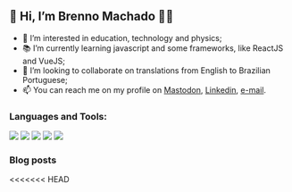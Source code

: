 ## 👋 Hi, I’m Brenno Machado 🏳️‍🌈
- 👀 I’m interested in education, technology and physics;
- 📚 I’m currently learning javascript and some frameworks, like ReactJS and VueJS;
- 💞️ I’m looking to collaborate on translations from English to Brazilian Portuguese;
- 📫 You can reach me on my profile on [Mastodon](https://masto.donte.com.br/@brenno), [Linkedin](https://www.linkedin.com/in/brennomachado/), [e-mail](mailto:brennomachado@protonmail.com?subject=[from%20GitHub]).

### Languages and Tools:
<a href="#"><img src="https://img.shields.io/badge/-VSCode-007ACC?logo=visualstudiocode&logoColor=white&style=flat" /></a>
<a href="#"><img src="https://img.shields.io/badge/-Python-3776AB?logo=python&logoColor=white&style=flat" /></a>
<a href="#"><img src="https://img.shields.io/badge/-JavaScript-F7DF1E?logo=javascript&logoColor=white&style=flat" /></a>
<a href="#"><img src="https://img.shields.io/badge/-HTML-E34F26?logo=html5&logoColor=white&style=flat" /></a>
<a href="#"><img src="https://img.shields.io/badge/-CSS-1572B6?logo=css3&logoColor=white&style=flat" /></a>

### Blog posts
<<<<<<< HEAD
<!-- BLOG:START -->

<!-- BLOG:END -->

<!-- DEVTO:START -->

<!-- DEVTO:END -->
